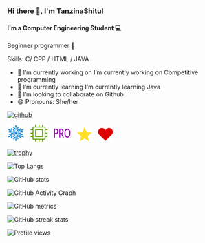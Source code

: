 ### Hi there 👋, I'm TanzinaShitul
#### I'm a Computer Engineering Student 💻
Beginner programmer 🌱

Skills: C/ CPP / HTML / JAVA

- 🔭 I’m currently working on  I’m currently working on Competitive programming 
- 🌱 I’m currently learning  I’m currently learning Java 
- 👯 I’m looking to collaborate on Github 
- 😄 Pronouns: She/her 


[<img src='https://cdn.jsdelivr.net/npm/simple-icons@3.0.1/icons/github.svg' alt='github' height='40'>](https://github.com/Tanzinashitul)  

<a href='https://archiveprogram.github.com/'><img src='https://raw.githubusercontent.com/acervenky/animated-github-badges/master/assets/acbadge.gif' width='40' height='40'></a> <a href='https://docs.github.com/en/developers'><img src='https://raw.githubusercontent.com/acervenky/animated-github-badges/master/assets/devbadge.gif' width='40' height='40'></a> <a href='https://github.com/pricing'><img src='https://raw.githubusercontent.com/acervenky/animated-github-badges/master/assets/pro.gif' width='40' height='40'></a> <a href='https://stars.github.com/'><img src='https://raw.githubusercontent.com/acervenky/animated-github-badges/master/assets/starbadge.gif' width='35' height='35'></a> <a href='https://docs.github.com/en/github/supporting-the-open-source-community-with-github-sponsors'><img src='https://raw.githubusercontent.com/acervenky/animated-github-badges/master/assets/sponsorbadge.gif' width='35' height='35'></a> 

[![trophy](https://github-profile-trophy.vercel.app/?username=Tanzinashitul)](https://github.com/ryo-ma/github-profile-trophy)

[![Top Langs](https://github-readme-stats.vercel.app/api/top-langs/?username=Tanzinashitul)](https://github.com/anuraghazra/github-readme-stats)

![GitHub stats](https://github-readme-stats.vercel.app/api?username=Tanzinashitul&show_icons=true&count_private=true)  

![GitHub Activity Graph](https://activity-graph.herokuapp.com/graph?username=Tanzinashitul)  

![GitHub metrics](https://metrics.lecoq.io/Tanzinashitul)  

![GitHub streak stats](https://github-readme-streak-stats.herokuapp.com/?user=Tanzinashitul)  

![Profile views](https://gpvc.arturio.dev/Tanzinashitul)  

